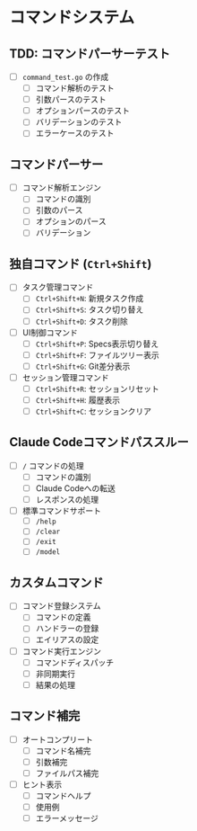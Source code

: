 # コマンドシステム

## TDD: コマンドパーサーテスト
- [ ] `command_test.go` の作成
  - [ ] コマンド解析のテスト
  - [ ] 引数パースのテスト
  - [ ] オプションパースのテスト
  - [ ] バリデーションのテスト
  - [ ] エラーケースのテスト

## コマンドパーサー
- [ ] コマンド解析エンジン
  - [ ] コマンドの識別
  - [ ] 引数のパース
  - [ ] オプションのパース
  - [ ] バリデーション

## 独自コマンド (`Ctrl+Shift`)
- [ ] タスク管理コマンド
  - [ ] `Ctrl+Shift+N`: 新規タスク作成
  - [ ] `Ctrl+Shift+S`: タスク切り替え
  - [ ] `Ctrl+Shift+D`: タスク削除
- [ ] UI制御コマンド
  - [ ] `Ctrl+Shift+P`: Specs表示切り替え
  - [ ] `Ctrl+Shift+F`: ファイルツリー表示
  - [ ] `Ctrl+Shift+G`: Git差分表示
- [ ] セッション管理コマンド
  - [ ] `Ctrl+Shift+R`: セッションリセット
  - [ ] `Ctrl+Shift+H`: 履歴表示
  - [ ] `Ctrl+Shift+C`: セッションクリア

## Claude Codeコマンドパススルー
- [ ] `/` コマンドの処理
  - [ ] コマンドの識別
  - [ ] Claude Codeへの転送
  - [ ] レスポンスの処理
- [ ] 標準コマンドサポート
  - [ ] `/help`
  - [ ] `/clear`
  - [ ] `/exit`
  - [ ] `/model`

## カスタムコマンド
- [ ] コマンド登録システム
  - [ ] コマンドの定義
  - [ ] ハンドラーの登録
  - [ ] エイリアスの設定
- [ ] コマンド実行エンジン
  - [ ] コマンドディスパッチ
  - [ ] 非同期実行
  - [ ] 結果の処理

## コマンド補完
- [ ] オートコンプリート
  - [ ] コマンド名補完
  - [ ] 引数補完
  - [ ] ファイルパス補完
- [ ] ヒント表示
  - [ ] コマンドヘルプ
  - [ ] 使用例
  - [ ] エラーメッセージ